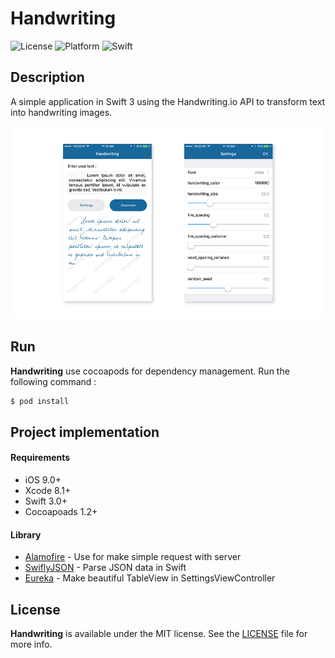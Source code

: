 # Handwriting

![License](https://img.shields.io/badge/licence-MIT-353535.svg?style=flat)
![Platform](https://img.shields.io/badge/plateforme-ios-lightgrey.svg?style=flat)
![Swift](https://img.shields.io/badge/in-Swift%203-orange.svg?style=flat)

## Description

A simple application in Swift 3 using the Handwriting.io API to transform text into handwriting images.

![Handwriting](https://github.com/sicardf/handwriting/blob/master/Resources/handwriting.png)

## Run

**Handwriting** use cocoapods for dependency management.
Run the following command :

```ruby
$ pod install
```

## Project implementation

#### Requirements
- iOS 9.0+
- Xcode 8.1+
- Swift 3.0+
- Cocoapoads 1.2+

#### Library
- [Alamofire](https://github.com/Alamofire/Alamofire) - Use for make simple request with server
- [SwiflyJSON](https://github.com/SwiftyJSON/SwiftyJSON) - Parse JSON data in Swift
- [Eureka](https://github.com/xmartlabs/Eureka) - Make beautiful TableView in SettingsViewController


## License

**Handwriting** is available under the MIT license. See the [LICENSE](https://github.com/sicardf/handwriting/blob/master/LICENSE) file for more info.
